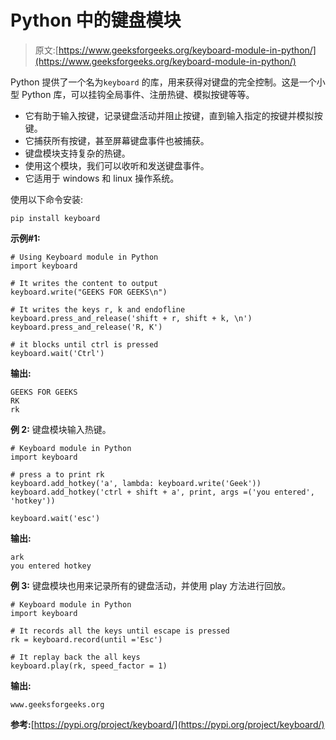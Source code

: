# Python 中的键盘模块

> 原文:[https://www.geeksforgeeks.org/keyboard-module-in-python/](https://www.geeksforgeeks.org/keyboard-module-in-python/)

Python 提供了一个名为`keyboard` 的库，用来获得对键盘的完全控制。这是一个小型 Python 库，可以挂钩全局事件、注册热键、模拟按键等等。

*   它有助于输入按键，记录键盘活动并阻止按键，直到输入指定的按键并模拟按键。
*   它捕获所有按键，甚至屏幕键盘事件也被捕获。
*   键盘模块支持复杂的热键。
*   使用这个模块，我们可以收听和发送键盘事件。
*   它适用于 windows 和 linux 操作系统。

使用以下命令安装:

```
pip install keyboard
```

**示例#1:**

```
# Using Keyboard module in Python
import keyboard

# It writes the content to output
keyboard.write("GEEKS FOR GEEKS\n")

# It writes the keys r, k and endofline 
keyboard.press_and_release('shift + r, shift + k, \n')
keyboard.press_and_release('R, K')

# it blocks until ctrl is pressed
keyboard.wait('Ctrl')
```

**输出:**

```
GEEKS FOR GEEKS 
RK
rk

```

**例 2:** 键盘模块输入热键。

```
# Keyboard module in Python
import keyboard

# press a to print rk
keyboard.add_hotkey('a', lambda: keyboard.write('Geek'))
keyboard.add_hotkey('ctrl + shift + a', print, args =('you entered', 'hotkey'))

keyboard.wait('esc')
```

**输出:**

```
ark
you entered hotkey

```

**例 3:** 键盘模块也用来记录所有的键盘活动，并使用 play 方法进行回放。

```
# Keyboard module in Python
import keyboard

# It records all the keys until escape is pressed
rk = keyboard.record(until ='Esc')

# It replay back the all keys
keyboard.play(rk, speed_factor = 1)
```

**输出:**

```
www.geeksforgeeks.org 

```

**参考:**[https://pypi.org/project/keyboard/](https://pypi.org/project/keyboard/)